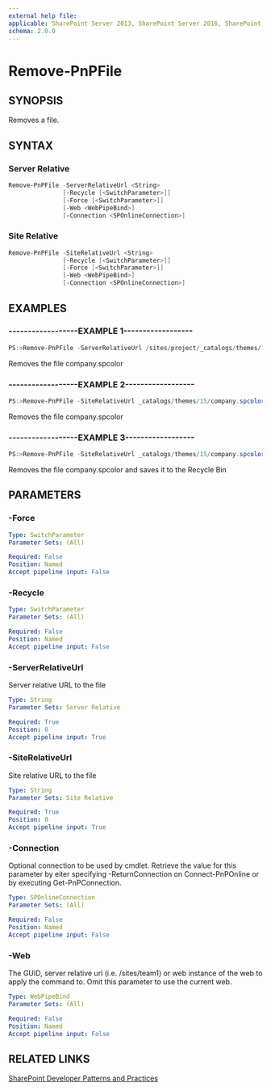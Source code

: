 ```yaml
---
external help file:
applicable: SharePoint Server 2013, SharePoint Server 2016, SharePoint Online
schema: 2.0.0
---
```

# Remove-PnPFile

## SYNOPSIS
Removes a file.

## SYNTAX 

### Server Relative
```powershell
Remove-PnPFile -ServerRelativeUrl <String>
               [-Recycle [<SwitchParameter>]]
               [-Force [<SwitchParameter>]]
               [-Web <WebPipeBind>]
               [-Connection <SPOnlineConnection>]
```

### Site Relative
```powershell
Remove-PnPFile -SiteRelativeUrl <String>
               [-Recycle [<SwitchParameter>]]
               [-Force [<SwitchParameter>]]
               [-Web <WebPipeBind>]
               [-Connection <SPOnlineConnection>]
```

## EXAMPLES

### ------------------EXAMPLE 1------------------
```powershell
PS:>Remove-PnPFile -ServerRelativeUrl /sites/project/_catalogs/themes/15/company.spcolor
```

Removes the file company.spcolor

### ------------------EXAMPLE 2------------------
```powershell
PS:>Remove-PnPFile -SiteRelativeUrl _catalogs/themes/15/company.spcolor
```

Removes the file company.spcolor

### ------------------EXAMPLE 3------------------
```powershell
PS:>Remove-PnPFile -SiteRelativeUrl _catalogs/themes/15/company.spcolor -Recycle
```

Removes the file company.spcolor and saves it to the Recycle Bin

## PARAMETERS

### -Force


```yaml
Type: SwitchParameter
Parameter Sets: (All)

Required: False
Position: Named
Accept pipeline input: False
```

### -Recycle


```yaml
Type: SwitchParameter
Parameter Sets: (All)

Required: False
Position: Named
Accept pipeline input: False
```

### -ServerRelativeUrl
Server relative URL to the file

```yaml
Type: String
Parameter Sets: Server Relative

Required: True
Position: 0
Accept pipeline input: True
```

### -SiteRelativeUrl
Site relative URL to the file

```yaml
Type: String
Parameter Sets: Site Relative

Required: True
Position: 0
Accept pipeline input: True
```

### -Connection
Optional connection to be used by cmdlet. Retrieve the value for this parameter by eiter specifying -ReturnConnection on Connect-PnPOnline or by executing Get-PnPConnection.

```yaml
Type: SPOnlineConnection
Parameter Sets: (All)

Required: False
Position: Named
Accept pipeline input: False
```

### -Web
The GUID, server relative url (i.e. /sites/team1) or web instance of the web to apply the command to. Omit this parameter to use the current web.

```yaml
Type: WebPipeBind
Parameter Sets: (All)

Required: False
Position: Named
Accept pipeline input: False
```

## RELATED LINKS

[SharePoint Developer Patterns and Practices](http://aka.ms/sppnp)
